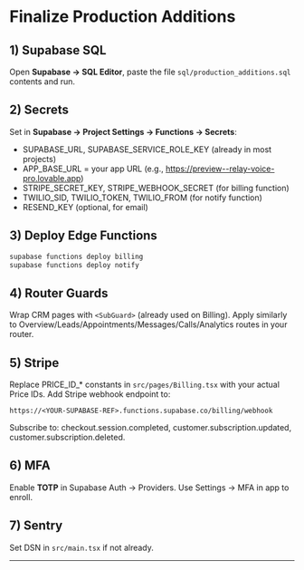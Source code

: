 # Finalize Production Additions

## 1) Supabase SQL
Open **Supabase → SQL Editor**, paste the file `sql/production_additions.sql` contents and run.

## 2) Secrets
Set in **Supabase → Project Settings → Functions → Secrets**:
- SUPABASE_URL, SUPABASE_SERVICE_ROLE_KEY (already in most projects)
- APP_BASE_URL = your app URL (e.g., https://preview--relay-voice-pro.lovable.app)
- STRIPE_SECRET_KEY, STRIPE_WEBHOOK_SECRET (for billing function)
- TWILIO_SID, TWILIO_TOKEN, TWILIO_FROM (for notify function)
- RESEND_KEY (optional, for email)

## 3) Deploy Edge Functions
```bash
supabase functions deploy billing
supabase functions deploy notify
```

## 4) Router Guards
Wrap CRM pages with `<SubGuard>` (already used on Billing). Apply similarly to Overview/Leads/Appointments/Messages/Calls/Analytics routes in your router.

## 5) Stripe
Replace PRICE_ID_* constants in `src/pages/Billing.tsx` with your actual Price IDs. Add Stripe webhook endpoint to:
```
https://<YOUR-SUPABASE-REF>.functions.supabase.co/billing/webhook
```
Subscribe to: checkout.session.completed, customer.subscription.updated, customer.subscription.deleted.

## 6) MFA
Enable **TOTP** in Supabase Auth → Providers. Use Settings → MFA in app to enroll.

## 7) Sentry
Set DSN in `src/main.tsx` if not already.

---